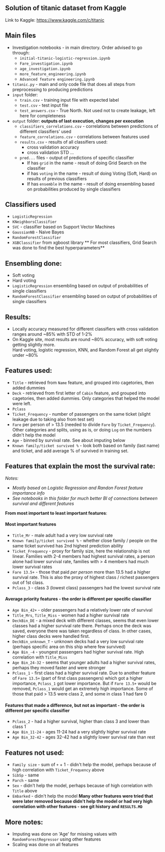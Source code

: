 ## Solution of titanic dataset from Kaggle
Link to Kaggle: https://www.kaggle.com/c/titanic

## Main files
- Investigation notebooks - in main directory. Order advised to go through:
    - `initial-titanic-logistic-regression.ipynb`
    - `Fare_investigation.ipynb`
    - `age_investigation.ipynb`
    - `more_feature_engineering.ipynb`
    - `Advanced feature engineering.ipynb`
- `titanic.py` - main and only code file that does all steps from preprocessing to producing predictions
- `input` folder:
  - `train.csv` - training input file with expected label 
  - `test.csv` -  test input file
  - `test_answers.csv` - True North.  Not used not to create leakage, left here for completeness
- `output` folder: **outputs of last execution, changes per execution**
  - `classifiers_correlations.csv` - correlations between predictions of different classifiers' used
  - `feature_correlations.csv` - correlations between features used
  - `results.csv` - results of all classifiers used: 
     - cross validation accuracy
     - cross validation STD
     ...
  - `pred...` files - output of predictions of specific classifier
    - If has `grid` in the name - result of doing Grid Search on the classifier
    - if has `voting` in the name - result of doing Voting (Soft, Hard) on results of previous classifiers
    - If has `ensemble` in the name - result of doing ensembling based on probabilities produced by single classifiers
    
## Classifiers used
- `LogisticRegression`
- `KNeighborsClassifier`
- `SVC` - classifier based on Support Vector Machines
- `GaussianNB` - Naive Bayes
- `RandomForestClassifier`
- `XGBClassifier` from xgboost library
** For most classifiers, Grid Search was done to find the best hyperparameters**
  
## Ensembling done:
- Soft voting
- Hard voting
- `LogisticRegression` ensembling based on output of probabilities of single classifiers
- `RandomForestClassifier` ensembling based on output of probabilities of single classifiers

## Results:
  - Locally accuracy measured for different classifiers with cross validation ranges around ~85% with STD of 1-2% 
  - On Kaggle site, most results are round ~80% accuracy, with soft voting getting slightly more.  
    Hard voting, logistic regression, KNN, and Random Forest all get slightly under ~80%

## Features used:
  - `Title` - retrieved from `Name` feature, and grouped into cagetories, then added dummies
  - `Deck` - retrieved from first letter of `Cabin` feature, and grouped into cagetories, then added dummies. 
    Only categories that helped the model were left.
  - `Pclass`
  - `Ticket_Frequency` - number of passengers on the same ticket (slight leakage due to taking also from test set)
  - `Fare` per person of > 13.5 (needed to divide `Fare` by `Ticket_Frequency`). Other categories and splits, using as is, or doing `Log` on the numbers didn't help the model
  - `Age` - binned by survival rate.  See about imputing below
  - `Known family/ticket survived %` - look both based on family (last name) and ticket, and add average % of survived in training set.
 
 ## Features that explain the most the survival rate:
 *Notes:* 
 - *Mostly based on Logistic Regression and Randon Forest feature importance info*
 - *See notebooks in this folder for much better BI of connections between survival and different features*
 
 **From most important to least important features**: 
 #### Most important features
 - `Title_Mr` - male adult had a very low survival rate
 - `Known family/ticket survived %` - whether close family / people on the same ticket survived has 2nd highest prediction ability
 - `Ticket_Frequency` - proxy for family size, here the relationship is not linear.  Families with 2-4 members had highest survival rates, a person alone had lower survival rate, families with > 4 members had much lower survival rates
 - `Fare 13.5+` - those that paid *per person* more than 13.5 had a higher survival rate.  This is also the proxy of highest class / richest passengers out of 1st class. 
 - `Pclass_3` - class 3 (lowest class) passengers had the lowest survival rate
#### Average priority features - the order is different per specific classifier
 - `Age Bin_42+` - older passengers had a relatively lower rate of survival
 - `Title_Mrs`, `Title_Miss` - women had a higher survival rate
 - `DeckBin_DE` - a mixed deck with different classes, seems that even lower classes had a higher survival rate there.  Perhaps once the deck was saved, everyone there was taken regardless of class.  In other cases, higher class decks were handled first.
 - `DeckBin_unknown_T` - unknown decks had a very low survival rate (perhaps specific area on this ship where few survived)
 - `Age Bin_-4` - youngest passengers had higher survival rate.  High correlation with `Title_Miss`
 - `Age Bin_24-32` - seems that younger adults had a higher survival rates, perhaps they moved faster and were stronger
 - `Pclass_1` - first class had a higher survival rate. Due to another feature of `Fare 13.5+` (part of first class passengers) which got a higher importance, `Pclass_1` got lower importance.  But if `Fare 13.5+` would be removed, `Pclass_1` would get an extremely high importance. Some of those that paid > 13.5 were class 2, and some in class 1 had fare 0
#### Features that made a difference, but not as important - the order is different per specific classifier
 - `Pclass_2` - had a higher survival, higher than class 3 and lower than class 1
 - `Age Bin_11-24` - ages 11-24 had a very slightly higher survival rate
 - `Age Bin_32-42` - ages 32-42 had a slightly lower survival rate than rest
 
 ## Features not used:
 - `Family size` - sum of `` + `` + 1 - didn't help the model, perhaps because of high correlation with `Ticket_Frequency` above  
 - `SibSp` - same
 - `Parch` - same
 - `Sex` - didn't help the model, perhaps because of high correlation with `Title` above  
 - `Embarked` - didn't help the model
  **Many other features were tried that were later removed because didn't help the model or had very high correlation with other features - see git history and `RESULTS.MD`**  
  
## More notes:
- Imputing was done on 'Age' for missing values with `RandomForestRegressor` using other features
- Scaling was done on all features
